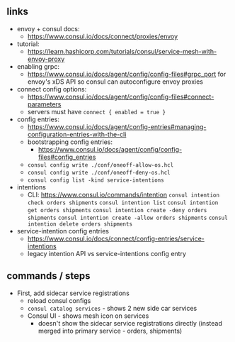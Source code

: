 ## links

- envoy + consul docs:
  - https://www.consul.io/docs/connect/proxies/envoy
- tutorial:
  - https://learn.hashicorp.com/tutorials/consul/service-mesh-with-envoy-proxy
- enabling grpc:
  - https://www.consul.io/docs/agent/config/config-files#grpc_port for envoy's xDS API so consul can autoconfigure envoy proxies
- connect config options:
  - https://www.consul.io/docs/agent/config/config-files#connect-parameters
  - servers must have `connect { enabled = true }`
- config entries:
  - https://www.consul.io/docs/agent/config-entries#managing-configuration-entries-with-the-cli
  - bootstrapping config entries:
    - https://www.consul.io/docs/agent/config/config-files#config_entries
  - `consul config write ./conf/oneoff-allow-os.hcl`
  - `consul config write ./conf/oneoff-deny-os.hcl`
  - `consul config list -kind service-intentions`
- intentions
  - CLI: https://www.consul.io/commands/intention
    `consul intention check orders shipments`
    `consul intention list`
    `consul intention get orders shipments`
    `consul intention create -deny orders shipments`
    `consul intention create -allow orders shipments`
    `consul intention delete orders shipments`
- service-intention config entries
  - https://www.consul.io/docs/connect/config-entries/service-intentions
  - legacy intention API vs service-intentions config entry

## commands / steps

- First, add sidecar service registrations
  - reload consul configs
  - `consul catalog services` - shows 2 new side car services
  - Consul UI - shows mesh icon on services
    - doesn't show the sidecar service registrations directly (instead merged into primary service - orders, shipments)
